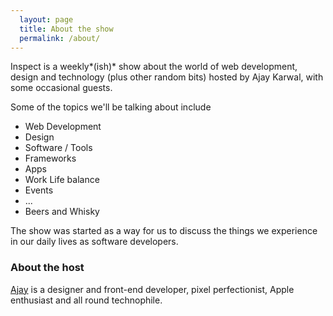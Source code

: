 ```yaml
---
  layout: page
  title: About the show
  permalink: /about/
---
```


Inspect is a weekly*(ish)* show about the world of web development, design and technology (plus other random bits) hosted by Ajay Karwal, with some occasional guests.

Some of the topics we'll be talking about include
- Web Development
- Design
- Software / Tools
- Frameworks
- Apps
- Work Life balance
- Events
- ...
- Beers and Whisky

The show was started as a way for us to discuss the things we experience in our daily lives as software developers.


### About the host

[Ajay](http://ajaykarwal.com) is a designer and front-end developer, pixel perfectionist, Apple enthusiast and all round technophile.
